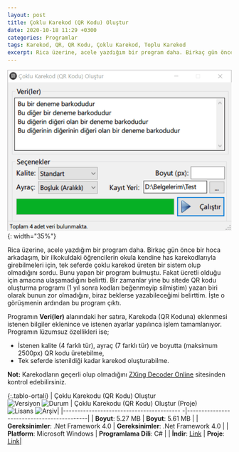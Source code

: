 ```yaml
---
layout: post
title: Çoklu Karekod (QR Kodu) Oluştur
date: 2020-10-18 11:29 +0300
categories: Programlar
tags: Karekod, QR, QR Kodu, Çoklu Karekod, Toplu Karekod
excerpt: Rica üzerine, acele yazdığım bir program daha. Birkaç gün önce bir hoca arkadaşım, bir ilkokuldaki öğrencilerin okula kendine has karekodlarıyla girebilmeleri için, tek seferde çoklu karekod üreten bir sistem olup olmadığını sordu. Bunu yapan bir program bulmuştu. Fakat ücretli olduğu için amacına ulaşamadığını belirtti...
---
```

![coklu-karekod-olustur](/images/programlar/coklu-karekod-olustur.png){: width="35%"}

Rica üzerine, acele yazdığım bir program daha. Birkaç gün önce bir hoca arkadaşım, bir ilkokuldaki öğrencilerin okula kendine has karekodlarıyla girebilmeleri için, tek seferde çoklu karekod üreten bir sistem olup olmadığını sordu. Bunu yapan bir program bulmuştu. Fakat ücretli olduğu için amacına ulaşamadığını belirtti. Bir zamanlar yine bu sitede QR kodu oluşturma programı (1 yıl sonra kodları beğenmeyip silmiştim) yazan biri olarak bunun zor olmadığını, biraz beklerse yazabileceğimi belirttim. İşte o görüşmenin ardından bu program çıktı.

Programın **Veri(ler)** alanındaki her satıra, Karekoda (QR Koduna) eklenmesi istenen bilgiler eklenince ve istenen ayarlar yapılınca işlem tamamlanıyor. Programın lüzumsuz özellikleri ise;

- İstenen kalite (4 farklı tür), ayraç (7 farklı tür) ve boyutta (maksimum 2500px) QR kodu üretebilme,
- Tek seferde istenildiği kadar karekod oluşturabilme. 

**Not:** Karekodların geçerli olup olmadığını [ZXing Decoder Online](https://zxing.org/w/decode.jspx) sitesinden kontrol edebilirsiniz.

{:.tablo-ortali}
| Çoklu Karekodu (QR Kodu) Oluştur <br>![Versiyon](https://img.shields.io/badge/Versiyon-1.00-blueviolet.svg?style=flat) ![Durum](https://img.shields.io/badge/Durum-Çalışıyor-success.svg?style=flat) | Çoklu Karekodu (QR Kodu) Oluştur (Proje)<br>![Lisans](https://img.shields.io/badge/Lisans-MIT-blue.svg?style=flat) ![Arşiv](https://img.shields.io/badge/Arşiv-orange.svg?style=flat)|
|----------------------------------------- -|-------------------------------------------|
| **Boyut**:  5.27 MB                       | **Boyut**:  5.61 MB                         |
| **Gereksinimler**: .Net Framework 4.0     | **Gereksinimler**: .Net Framework 4.0 |
| **Platform**: Microsoft Windows           | **Programlama Dili**: C# |
| **İndir**: [Link](https://www.dropbox.com/s/4hrrc43yfehvr16/coklu-karekod-olustur.zip?dl=1) | **Proje**: [Link](https://www.dropbox.com/s/1c81rrxalkceaxp/coklu-karekod-olustur-proje.zip?dl=1)|